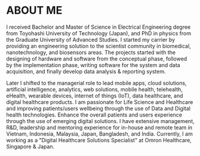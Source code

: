 
# ABOUT ME

I received Bachelor and Master of Science in Electrical Engineering degree from Toyohashi University of Technology (Japan), and PhD in physics from the Graduate University of Advanced Studies. I started my carrier by providing an engineering solution to the scientist community in biomedical, nanotechnology, and biosensors areas. The projects started with the designing of hardware and software from the conceptual phase, followed by the implementation phase, writing software for the system and data acquisition, and finally develop data analysis & reporting system.

Later I shifted to the managerial role to lead mobile apps, cloud solutions, artificial intelligence, analytics, web solutions, mobile health, telehealth, eHealth, wearable devices, internet of things (IoT), data healthcare, and digital healthcare products. I am passionate for Life Science and Healthcare and improving patients/users wellbeing through the use of Data and Digital health technologies. Enhance the overall patients and users experience through the use of emerging digital solutions. I have extensive management, R&D, leadership and mentoring experience for in-house and remote team in Vietnam, Indonesia, Malaysia, Japan, Bangladesh, and India. Currently, I am working as a "Digital Healthcare Solutions Specialist" at Omron Healthcare, Singapore & Japan.

